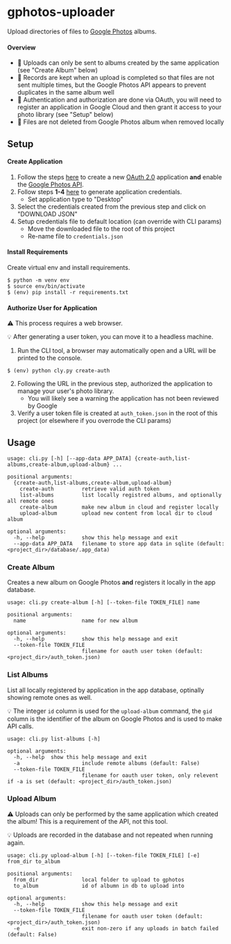 # gphotos-uploader

Upload directories of files to [Google Photos](https://www.google.com/photos/about/) albums.

#### Overview
* :notebook: Uploads can only be sent to albums created by the same application (see "Create Album" below)
* :floppy_disk: Records are kept when an upload is completed so that files are not sent multiple times, but the Google Photos API appears to prevent duplicates in the same album well
* :closed_lock_with_key: Authentication and authorization are done via OAuth, you will need to register an application in Google Cloud and then grant it access to your photo library (see "Setup" below)
* :no_entry_sign: Files are not deleted from Google Photos album when removed locally

## Setup

#### Create Application

1. Follow the steps [here](https://developers.google.com/photos/library/guides/get-started) to create a new [OAuth 2.0](https://developers.google.com/identity/protocols/oauth2) application **and** enable the [Google Photos API](https://developers.google.com/photos/library/reference/rest).
2. Follow steps **1-4** [here](https://developers.google.com/photos/library/guides/get-started#request-id) to generate application credentials.
	* Set application type to "Desktop"
3. Select the credentials created from the previous step and click on "DOWNLOAD JSON"
4. Setup credentials file to default location (can override with CLI params)
	* Move the downloaded file to the root of this project
	* Re-name file to `credentials.json`


#### Install Requirements

Create virtual env and install requirements.
```
$ python -m venv env
$ source env/bin/activate
$ (env) pip install -r requirements.txt
```

#### Authorize User for Application

:warning: This process requires a web browser.

:bulb: After generating a user token, you can move it to a headless machine.

1. Run the CLI tool, a browser may automatically open and a URL will be printed to the console.
```
$ (env) python cly.py create-auth
```

2. Following the URL in the previous step, authorized the application to manage your user's photo library.
	* You will likely see a warning the application has not been reviewed by Google
3. Verify a user token file is created at `auth_token.json` in the root of this project (or elsewhere if you overrode the CLI params)


## Usage

```
usage: cli.py [-h] [--app-data APP_DATA] {create-auth,list-albums,create-album,upload-album} ...

positional arguments:
  {create-auth,list-albums,create-album,upload-album}
    create-auth         retrieve valid auth token
    list-albums         list locally registred albums, and optionally all remote ones
    create-album        make new album in cloud and register locally
    upload-album        upload new content from local dir to cloud album

optional arguments:
  -h, --help            show this help message and exit
  --app-data APP_DATA   filename to store app data in sqlite (default: <project_dir>/database/.app_data)
```

### Create Album

Creates a new album on Google Photos **and** registers it locally in the app database.

```
usage: cli.py create-album [-h] [--token-file TOKEN_FILE] name

positional arguments:
  name                  name for new album

optional arguments:
  -h, --help            show this help message and exit
  --token-file TOKEN_FILE
                        filename for oauth user token (default: <project_dir>/auth_token.json)
```

### List Albums

List all locally registered by application in the app database, optinally showing remote ones as well.

:bulb: The integer `id` column is used for the `upload-album` command, the `gid` column is the identifier of the album on Google Photos and is used to make API calls.

```
usage: cli.py list-albums [-h]

optional arguments:
  -h, --help  show this help message and exit
  -a                    include remote albums (default: False)
  --token-file TOKEN_FILE
                        filename for oauth user token, only relevent if -a is set (default: <project_dir>/auth_token.json)
```

### Upload Album

:warning: Uploads can only be performed by the same application which created the album! This is a requirement of the API, not this tool.

:bulb: Uploads are recorded in the database and not repeated when running again.

```
usage: cli.py upload-album [-h] [--token-file TOKEN_FILE] [-e] from_dir to_album

positional arguments:
  from_dir              local folder to upload to gphotos
  to_album              id of albumn in db to upload into

optional arguments:
  -h, --help            show this help message and exit
  --token-file TOKEN_FILE
                        filename for oauth user token (default: <project_dir>/auth_token.json)
  -e                    exit non-zero if any uploads in batch failed (default: False)
```
